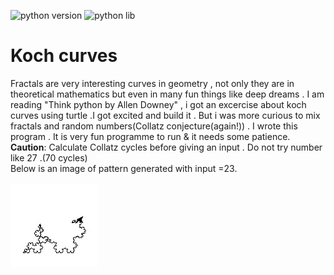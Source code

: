 ![python version](https://img.shields.io/badge/python-v3.x-blue)
![python lib](https://img.shields.io/badge/python_lib-turtle-green)
<h1>Koch curves </h1>

<p>Fractals are very interesting curves in geometry  , not only they are in theoretical mathematics  but even in many fun things like deep dreams .
I am reading "Think python by Allen Downey"  , i got an excercise about koch curves using turtle .I got excited and build it . But i was more 
curious to mix fractals and random numbers(Collatz conjecture(again!)) . I wrote this program . It is very fun programme to run & it needs some patience.
</br><b>Caution</b>: Calculate Collatz cycles before giving an input . Do not try number like 27 .(70 cycles)
</br>Below is an image  of pattern generated with input =23.</br>
</br>
<img src="n_23.jpg" alt="Pattern with input=23" >
